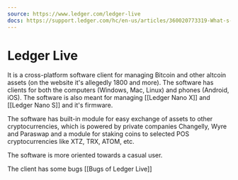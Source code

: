 ```yaml
---
source: https://www.ledger.com/ledger-live
docs: https://support.ledger.com/hc/en-us/articles/360020773319-What-s-new-in-Ledger-Live-?docs=true
---
```

# Ledger Live
It is a cross-platform software client for managing Bitcoin and other altcoin assets (on the website it's allegedly 1800 and more). The software has clients for both the computers (Windows, Mac, Linux) and phones (Android, iOS). The software is also meant for managing [[Ledger Nano X]] and [[Ledger Nano S]] and it's firmware.

The software has built-in module for easy exchange of assets to other cryptocurrencies, which is powered by private companies Changelly, Wyre and Paraswap and a module for staking coins to selected POS cryptocurrencies like XTZ, TRX, ATOM, etc.

The software is more oriented towards a casual user. 

The client has some bugs [[Bugs of Ledger Live]]